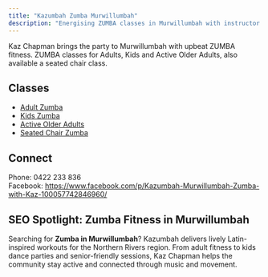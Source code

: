 ```yaml
---
title: "Kazumbah Zumba Murwillumbah"
description: "Energising ZUMBA classes in Murwillumbah with instructor Kaz Chapman. Adults, kids, active older adults and seated chair sessions."
---
```


Kaz Chapman brings the party to Murwillumbah with upbeat ZUMBA fitness. ZUMBA classes for Adults, Kids and Active Older Adults, also available a seated chair class.

## Classes
- [Adult Zumba](services/adults/)
- [Kids Zumba](services/kids/)
- [Active Older Adults](services/active-older-adults/)
- [Seated Chair Zumba](services/seated-chair/)

## Connect
Phone: 0422 233 836  
Facebook: https://www.facebook.com/p/Kazumbah-Murwillumbah-Zumba-with-Kaz-100057742846960/

## SEO Spotlight: Zumba Fitness in Murwillumbah
Searching for **Zumba in Murwillumbah**? Kazumbah delivers lively Latin-inspired workouts for the Northern Rivers region. From adult fitness to kids dance parties and senior-friendly sessions, Kaz Chapman helps the community stay active and connected through music and movement.
